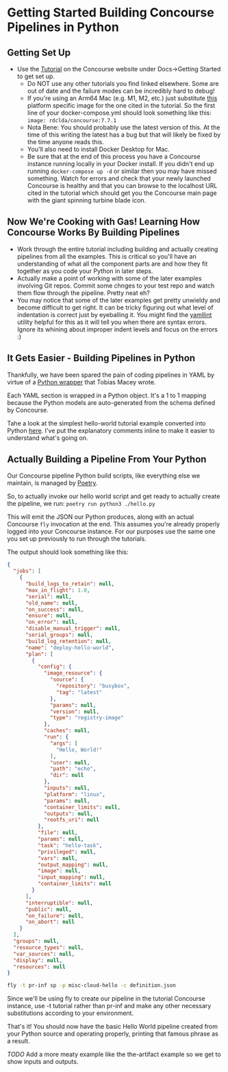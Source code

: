 # Getting Started Building Concourse Pipelines in Python

## Getting Set Up
- Use the [Tutorial](https://concourse-ci.org/getting-started.html) on the Concourse website under Docs->Getting Started to get set up.
  - Do NOT use any other tutorials you find linked elsewhere. Some are out of date and the failure modes can be incredibly hard to debug!
  - If you're using an Arm64 Mac (e.g. M1, M2, etc.) just substitute [this](https://github.com/robinhuiser/concourse-arm64) platform specific image for the one cited in the tutorial. So the first line of your docker-compose.yml should look something like this: `image: rdclda/concourse:7.7.1`
  - Nota Bene: You should probably use the latest version of this. At the time of this writing the latest has a bug but that will likely be fixed by the time anyone reads this.
  - You'll also need to install Docker Desktop for Mac.
  - Be sure that at the end of this process you have a Concourse instance running locally in your Docker install. If you
    didn't end up running `docker-compose up -d` or similar then you may have missed something. Watch for errors and check that your newly launched Concourse is healthy and that you can browse to the localhost URL cited in the tutorial which should get you the Concourse main page with the giant spinning turbine blade icon.


## Now We're Cooking with Gas! Learning How Concourse Works By Building Pipelines
- Work through the entire tutorial including building and actually creating pipelines from all the examples. This is critical so 
you'll have an understanding of what all the component parts are and how they fit together as you code your Python in later steps.
- Actually make a point of working with some of the later examples involving Git repos. Commit some chnges to your test repo and
watch them flow through the pipeline. Pretty neat eh?
- You may notice that some of the later examples get pretty unwieldy and become difficult to get right. It can be tricky figuring
out what level of indentation is correct just by eyeballing it. You might find the [yamllint](https://github.com/adrienverge/yamllint)
utility helpful for this as it will tell you when there are syntax errors. Ignore its whining about improper indent levels and
focus on the errors :)

## It Gets Easier - Building Pipelines in Python

Thankfully, we have been spared the pain of coding pipelines in YAML by virtue of a [Python wrapper](https://github.com/mitodl/ol-infrastructure/tree/main/src/concourse)
that Tobias Macey wrote.

Each YAML section is wrapped in a Python object. It's a 1 to 1 mapping because the Python models are auto-generated from the
schema defined by Concourse.

Tahe a look at the simplest hello-world tutorial example converted into Python [here](). I've put the explanatory comments inline
to make it easier to understand what's going on.

## Actually Building a Pipeline From Your Python

Our Concourse pipeline Python build scripts, like everything else we maintain, is managed by [Poetry](https://python-poetry.org/).

So, to actually invoke our hello world script and get ready to actually create the pipeline, we run:
`poetry run python3 ./hello.py`

This will emit the JSON our Python produces, along with an actual Concourse `fly` invocation at the end. This assumes you're
already properly logged into your Concourse instance. For our purposes use the same one you set up previously to run through the
tutorials.

The output should look something like this:
```json
{
  "jobs": [
    {
      "build_logs_to_retain": null,
      "max_in_flight": 1.0,
      "serial": null,
      "old_name": null,
      "on_success": null,
      "ensure": null,
      "on_error": null,
      "disable_manual_trigger": null,
      "serial_groups": null,
      "build_log_retention": null,
      "name": "deploy-hello-world",
      "plan": [
        {
          "config": {
            "image_resource": {
              "source": {
                "repository": "busybox",
                "tag": "latest"
              },
              "params": null,
              "version": null,
              "type": "registry-image"
            },
            "caches": null,
            "run": {
              "args": [
                "Hello, World!"
              ],
              "user": null,
              "path": "echo",
              "dir": null
            },
            "inputs": null,
            "platform": "linux",
            "params": null,
            "container_limits": null,
            "outputs": null,
            "rootfs_uri": null
          },
          "file": null,
          "params": null,
          "task": "hello-task",
          "privileged": null,
          "vars": null,
          "output_mapping": null,
          "image": null,
          "input_mapping": null,
          "container_limits": null
        }
      ],
      "interruptible": null,
      "public": null,
      "on_failure": null,
      "on_abort": null
    }
  ],
  "groups": null,
  "resource_types": null,
  "var_sources": null,
  "display": null,
  "resources": null
}
```
```bash
fly -t pr-inf sp -p misc-cloud-hello -c definition.json
```


Since we'll be using fly to create our pipeline in the tutorial Concourse instance, use -t tutorial rather than pr-inf and make
any other necessary substitutions according to your environment.

That's it! You should now have the basic Hello World pipeline created from your Python source and operating properly, printing
that famous phrase as a result.

*TODO* Add a more meaty example like the the-artifact example so we get to show inputs and outputs.
